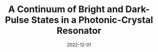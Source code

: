 ---
title: "A Continuum of Bright and Dark-Pulse States in a Photonic-Crystal Resonator"
collection: publications
category: manuscripts
permalink: /publication/2022-12-01-A-Continuum-of-Bright-and-Dark-Pulse-States-in-a-Photonic-Crystal-Resonator
date: 2022-12-01
venue: '<i>Nature Communications</i>'
paperurl: 'https://www.nature.com/articles/s41467-022-30774-x'
citation: ' Su-Peng Yu,  Erwan Lucas,  Jizhao Zang,  Scott Papp, <strong> A Continuum of Bright and Dark-Pulse States in a Photonic-Crystal Resonator.</strong>  <i>Nature Communications</i>, 2022.'
---